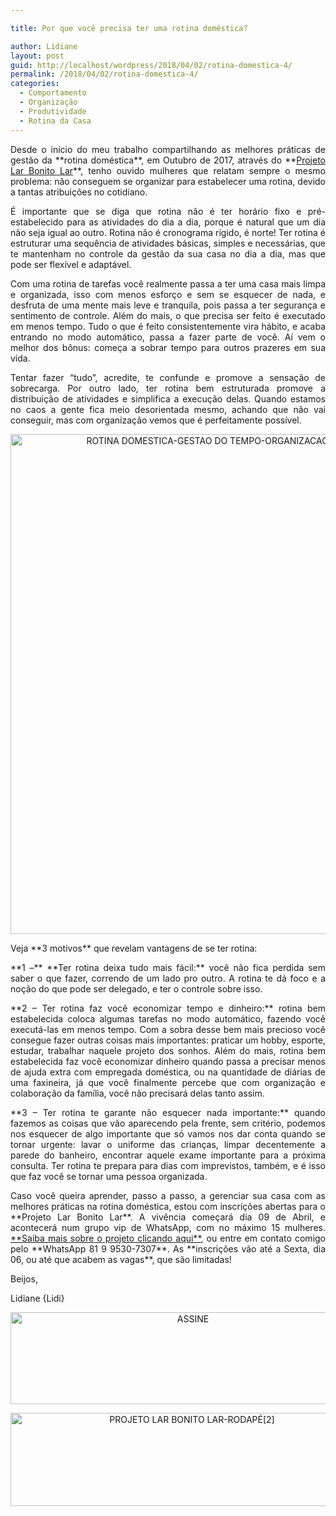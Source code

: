 ```yaml
---

title: Por que você precisa ter uma rotina doméstica?

author: Lidiane
layout: post
guid: http://localhost/wordpress/2018/04/02/rotina-domestica-4/
permalink: /2018/04/02/rotina-domestica-4/
categories:
  - Comportamento
  - Organização
  - Produtividade
  - Rotina da Casa
---
```

<p align="justify">
  Desde o início do meu trabalho compartilhando as melhores práticas de gestão da **rotina doméstica**, em Outubro de 2017, através do **<a href="http://www.trololodemulher.com.br/projeto-lar-bonito-lar/" target="_blank">Projeto Lar Bonito Lar</a>**, tenho ouvido mulheres que relatam sempre o mesmo problema: não conseguem se organizar para estabelecer uma rotina, devido a tantas atribuições no cotidiano.
</p>

<p align="justify">
  É importante que se diga que rotina não é ter horário fixo e pré-estabelecido para as atividades do dia a dia, porque é natural que um dia não seja igual ao outro. Rotina não é cronograma rígido, é norte! Ter rotina é estruturar uma sequência de atividades básicas, simples e necessárias, que te mantenham no controle da gestão da sua casa no dia a dia, mas que pode ser flexível e adaptável.
</p>

<p align="justify">
  Com uma rotina de tarefas você realmente passa a ter uma casa mais limpa e organizada, isso com menos esforço e sem se esquecer de nada, e desfruta de uma mente mais leve e tranquila, pois passa a ter segurança e sentimento de controle. Além do mais, o que precisa ser feito é executado em menos tempo. Tudo o que é feito consistentemente vira hábito, e acaba entrando no modo automático, passa a fazer parte de você. Aí vem o melhor dos bônus: começa a sobrar tempo para outros prazeres em sua vida.
</p>

<p align="justify">
  Tentar fazer “tudo”, acredite, te confunde e promove a sensação de sobrecarga. Por outro lado, ter rotina bem estruturada promove a distribuição de atividades e simplifica a execução delas. Quando estamos no caos a gente fica meio desorientada mesmo, achando que não vai conseguir, mas com organização vemos que é perfeitamente possível.
</p>

<p align="center">
  <img class="alignnone size-full wp-image-14592" src="http://www.trololodemulher.com.br/blog/wp-content/uploads/2018/04/ROTINA-DOMESTICA-GESTAO-DO-TEMPO-ORGANIZACAO-PESSOAL-PRODUTIVIDADE.jpg" alt="ROTINA DOMESTICA-GESTAO DO TEMPO-ORGANIZACAO PESSOAL-PRODUTIVIDADE" width="800" height="800" />
</p>

<p align="justify">
  Veja **3 motivos** que revelam vantagens de se ter rotina:
</p>

<p align="justify">
  **1 –** **Ter rotina deixa tudo mais fácil:** você não fica perdida sem saber o que fazer, correndo de um lado pro outro. A rotina te dá foco e a noção do que pode ser delegado, e ter o controle sobre isso.
</p>

<p align="justify">
  **2 – Ter rotina faz você economizar tempo e dinheiro:** rotina bem estabelecida coloca algumas tarefas no modo automático, fazendo você executá-las em menos tempo. Com a sobra desse bem mais precioso você consegue fazer outras coisas mais importantes: praticar um hobby, esporte, estudar, trabalhar naquele projeto dos sonhos. Além do mais, rotina bem estabelecida faz você economizar dinheiro quando passa a precisar menos de ajuda extra com empregada doméstica, ou na quantidade de diárias de uma faxineira, já que você finalmente percebe que com organização e colaboração da família, você não precisará delas tanto assim.
</p>

<p align="justify">
  **3 – Ter rotina te garante não esquecer nada importante:** quando fazemos as coisas que vão aparecendo pela frente, sem critério, podemos nos esquecer de algo importante que só vamos nos dar conta quando se tornar urgente: lavar o uniforme das crianças, limpar decentemente a parede do banheiro, encontrar aquele exame importante para a próxima consulta. Ter rotina te prepara para dias com imprevistos, também, e é isso que faz você se tornar uma pessoa organizada.
</p>

<p align="justify">
  Caso você queira aprender, passo a passo, a gerenciar sua casa com as melhores práticas na rotina doméstica, estou com inscrições abertas para o **Projeto Lar Bonito Lar**. A vivência começará dia 09 de Abril, e acontecerá num grupo vip de WhatsApp, com no máximo 15 mulheres. <a href="http://www.trololodemulher.com.br/projeto-lar-bonito-lar/" target="_blank">**Saiba mais sobre o projeto clicando aqui**</a>, ou entre em contato comigo pelo **WhatsApp 81 9 9530-7307**. As **inscrições vão até a Sexta, dia 06, ou até que acabem as vagas**, que são limitadas!
</p>

<p align="justify">
  Beijos,
</p>

<p align="justify">
  Lidiane {Lidi}
</p>

<p align="center">
  <a href="http://feedburner.google.com/fb/a/mailverify?uri=blogbichafemea&loc=pt_BR" target="_blank"><img class="alignnone size-full wp-image-14011" src="http://www.trololodemulher.com.br/blog/wp-content/uploads/2017/08/ASSINE.jpg" alt="ASSINE" width="568" height="147" /></a>
</p>

<p align="center">
  <a href="http://www.trololodemulher.com.br/projeto-lar-bonito-lar/"><img class="wp-image-14554 size-full" src="http://www.trololodemulher.com.br/blog/wp-content/uploads/2018/02/PROJETO-LAR-BONITO-LAR-RODAPÉ2.jpg" alt="PROJETO LAR BONITO LAR-RODAPÉ[2]" width="565" height="149" /></a>
</p>